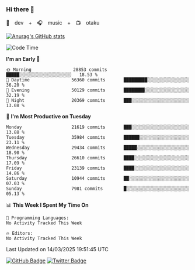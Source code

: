 ### Hi there 👋

🚀　dev　+　🎧　music　+　📺　otaku


[![Anurag's GitHub stats](https://github-readme-stats.vercel.app/api?username=koheitasaka&count_private=true&show_icons=true&theme=monokai)](https://github.com/koheitasaka/github-readme-stats)

<!--START_SECTION:waka-->
![Code Time](http://img.shields.io/badge/Code%20Time-1%2C161%20hrs%2023%20mins-blue)

**I'm an Early 🐤** 

```text
🌞 Morning                28853 commits       █████░░░░░░░░░░░░░░░░░░░░   18.53 % 
🌆 Daytime                56360 commits       █████████░░░░░░░░░░░░░░░░   36.20 % 
🌃 Evening                50129 commits       ████████░░░░░░░░░░░░░░░░░   32.19 % 
🌙 Night                  20369 commits       ███░░░░░░░░░░░░░░░░░░░░░░   13.08 % 
```
📅 **I'm Most Productive on Tuesday** 

```text
Monday                   21619 commits       ███░░░░░░░░░░░░░░░░░░░░░░   13.88 % 
Tuesday                  35984 commits       ██████░░░░░░░░░░░░░░░░░░░   23.11 % 
Wednesday                29434 commits       █████░░░░░░░░░░░░░░░░░░░░   18.90 % 
Thursday                 26610 commits       ████░░░░░░░░░░░░░░░░░░░░░   17.09 % 
Friday                   23139 commits       ████░░░░░░░░░░░░░░░░░░░░░   14.86 % 
Saturday                 10944 commits       ██░░░░░░░░░░░░░░░░░░░░░░░   07.03 % 
Sunday                   7981 commits        █░░░░░░░░░░░░░░░░░░░░░░░░   05.13 % 
```


📊 **This Week I Spent My Time On** 

```text
💬 Programming Languages: 
No Activity Tracked This Week

🔥 Editors: 
No Activity Tracked This Week
```


 Last Updated on 14/03/2025 19:51:45 UTC
<!--END_SECTION:waka-->

[![GitHub Badge](https://img.shields.io/badge/GitHub-100000?style=for-the-badge&logo=github&logoColor=white)](https://github.com/koheitasaka)
[![Twitter Badge](https://img.shields.io/badge/Twitter-1DA1F2?style=for-the-badge&logo=twitter&logoColor=white)](https://twitter.com/sleep_asleep_)
